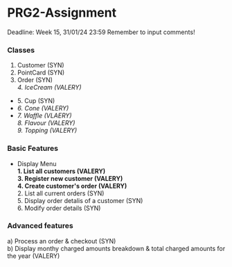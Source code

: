 # PRG2-Assignment
Deadline:  Week 15, 31/01/24 23:59
Remember to input comments!

### Classes
1. Customer (SYN)  
2. PointCard (SYN)  
3. Order (SYN)  
_4. IceCream (VALERY)_ 
  * 5\. Cup (SYN)  
  * _6\. Cone (VALERY)_
  * _7\. Waffle (VLAERY)_  
_8. Flavour (VALERY)_  
_9. Topping (VALERY)_


### Basic Features
* Display Menu  
**1\. List all customers (VALERY)**  
**3\. Register new customer (VALERY)**  
**4\. Create customer's order (VALERY)**  
2\. List all current orders (SYN)  
5\. Display order detalis of a customer (SYN)  
6\. Modify order details (SYN)

### Advanced features
a) Process an order & checkout (SYN)  
b) Display monthy charged amounts breakdown & total charged amounts for the year (VALERY)
